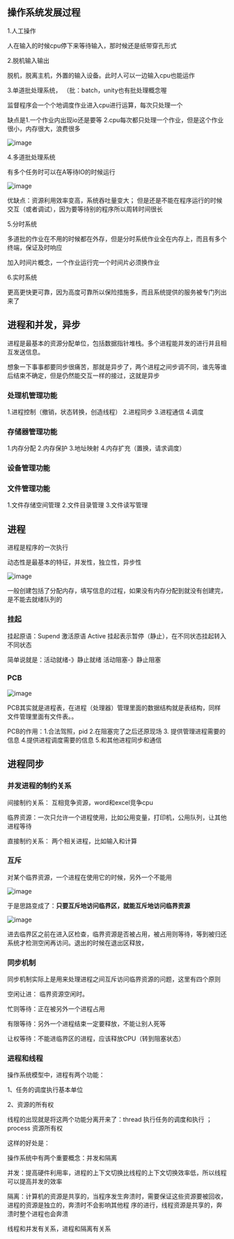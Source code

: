 ## 操作系统发展过程
1.人工操作

人在输入的时候cpu停下来等待输入，那时候还是纸带穿孔形式

2.脱机输入输出

脱机，脱离主机，外置的输入设备。此时人可以一边输入cpu也能运作

3.单道批处理系统， （批：batch，unity也有批处理概念喔

监督程序会一个个地调度作业进入cpu进行运算，每次只处理一个

缺点是1.一个作业内出现io还是要等 2.cpu每次都只处理一个作业，但是这个作业很小，内存很大，浪费很多

![image](https://user-images.githubusercontent.com/47411365/128596078-7714b62f-64de-4a63-a442-d53dea85181c.png)


4.多道批处理系统

有多个任务时可以在A等待IO的时候运行

![image](https://user-images.githubusercontent.com/47411365/128596264-44b91a85-75a4-4ada-bff8-87923bcde04d.png)

优缺点：资源利用效率变高，系统吞吐量变大； 但是还是不能在程序运行的时候交互（或者调试），因为要等待别的程序所以周转时间很长

5.分时系统

多道批的作业在不用的时候都在外存，但是分时系统作业全在内存上，而且有多个终端，保证及时响应

加入时间片概念，一个作业运行完一个时间片必须换作业

6.实时系统

更高更快更可靠，因为高度可靠所以保险措施多，而且系统提供的服务被专门列出来了

## 进程和并发，异步

进程是最基本的资源分配单位，包括数据指针堆栈。多个进程能并发的进行并且相互发送信息。

想象一下事事都要同步很痛苦，那就是异步了，两个进程之间步调不同，谁先等谁后结束不确定，但是仍然能交互一样的接过，这就是异步

### 处理机管理功能

1.进程控制（撤销，状态转换，创造线程） 2.进程同步 3.进程通信 4.调度

### 存储器管理功能

1.内存分配 2.内存保护 3.地址映射 4.内存扩充（置换，请求调度）

### 设备管理功能

### 文件管理功能

1.文件存储空间管理 2.文件目录管理 3.文件读写管理


## 进程

进程是程序的一次执行

动态性是最基本的特征，并发性，独立性，异步性

![image](https://user-images.githubusercontent.com/47411365/128597384-918af7a3-1362-4583-8dc2-2e9d2487b3e9.png)

一般创建包括了分配内存，填写信息的过程，如果没有内存分配到就没有创建完，是不能去就绪队列的

### 挂起

挂起原语：Supend 激活原语 Active  挂起表示暂停（静止），在不同状态挂起转入不同状态

简单说就是：活动就绪-》静止就绪      活动阻塞-》静止阻塞

### PCB


![image](https://user-images.githubusercontent.com/47411365/128598469-d74202d0-1821-4306-ac73-0dd807e01323.png)

PCB其实就是进程表，在进程（处理器）管理里面的数据结构就是表结构，同样文件管理里面有文件表。。

PCB的作用：1.合法驾照，pid  2.在阻塞完了之后还原现场  3. 提供管理进程需要的信息   4.提供进程调度需要的信息  5.和其他进程同步和通信

## 进程同步

### 并发进程的制约关系

间接制约关系： 互相竞争资源，word和excel竞争cpu

临界资源：一次只允许一个进程使用，比如公用变量，打印机，公用队列，让其他进程等待

直接制约关系： 两个相关进程，比如输入和计算

### 互斥
对某个临界资源，一个进程在使用它的时候，另外一个不能用

![image](https://user-images.githubusercontent.com/47411365/128603655-d66ebae9-4949-427d-9efd-404467981d8d.png)

于是思路变成了：__只要互斥地访问临界区，就能互斥地访问临界资源__

![image](https://user-images.githubusercontent.com/47411365/128603745-5f48a2f7-61e4-49af-9c79-b877c2d33fb0.png)


进去临界区之前在进入区检查，临界资源是否被占用，被占用则等待，等到被归还系统才检测空闲再访问。退出的时候在退出区释放，

### 同步机制

同步机制实际上是用来处理进程之间互斥访问临界资源的问题，这里有四个原则

空闲让进： 临界资源空闲时。

忙则等待：正在被另外一个进程占用

有限等待：另外一个进程结束一定要释放，不能让别人死等

让权等待：不能进临界区的进程，应该释放CPU（转到阻塞状态）


### 进程和线程


操作系统模型中，进程有两个功能：

1、任务的调度执行基本单位

2、资源的所有权

线程的出现就是将这两个功能分离开来了：thread 执行任务的调度和执行 ； process 资源所有权

这样的好处是：

操作系统中有两个重要概念：并发和隔离

并发：提高硬件利用率，进程的上下文切换比线程的上下文切换效率低，所以线程可以提高并发的效率

隔离：计算机的资源是共享的，当程序发生奔溃时，需要保证这些资源要被回收，进程的资源是独立的，奔溃时不会影响其他程 序的进行，线程资源是共享的，奔溃时整个进程也会奔溃

线程和并发有关系，进程和隔离有关系










